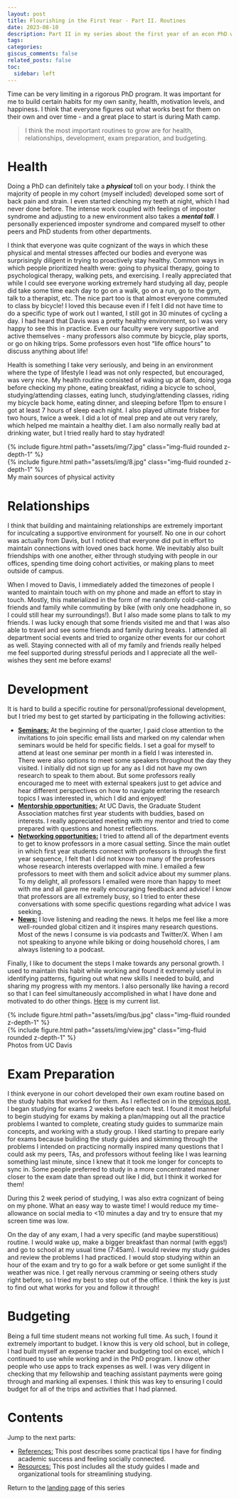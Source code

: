 ```yaml
---
layout: post
title: Flourishing in the First Year - Part II. Routines
date: 2023-08-10
description: Part II in my series about the first year of an econ PhD where I reflect on habits I built
tags:
categories:
giscus_comments: false
related_posts: false
toc:
  sidebar: left
---
```


Time can be very limiting in a rigorous PhD program. It was important for me to build certain habits for my own sanity, health, motivation levels, and happiness. I think that everyone figures out what works best for them on their own and over time - and a great place to start is during Math camp. 

> I think the most important routines to grow are for health, relationships, development, exam preparation, and budgeting.

# Health
Doing a PhD can definitely take a <i><b>physical</b></i> toll on your body. I think the majority of people in my cohort (myself included) developed some sort of back pain and strain. I even started clenching my teeth at night, which I had never done before. The intense work coupled with feelings of imposter syndrome and adjusting to a new environment also takes a <b><i>mental toll</i></b>. I personally experienced imposter syndrome and compared myself to other peers and PhD students from other departments. 

I think that everyone was quite cognizant of the ways in which these physical and mental stresses affected our bodies and everyone was surprisingly diligent in trying to proactively stay healthy. Common ways in which people prioritized health were: going to physical therapy, going to psychological therapy, walking pets, and exercising. I really appreciated that while I could see everyone working extremely hard studying all day, people did take some time each day to go on a walk, go on a run, go to the gym, talk to a therapist, etc. The nice part too is that almost everyone commuted to class by bicycle! I loved this because even if I felt I did not have time to do a specific type of work out I wanted, I still got in 30 minutes of cycling a day. I had heard that Davis was a pretty healthy environment, so I was very happy to see this in practice. Even our faculty were very supportive and active themselves - many professors also commute by bicycle, play sports, or go on hiking trips. Some professors even host “life office hours” to discuss anything about life! 

Health is something I take very seriously, and being in an environment where the type of lifestyle I lead was not only respected, but encouraged, was very nice. My health routine consisted of waking up at 6am, doing yoga before checking my phone, eating breakfast, riding a bicycle to school, studying/attending classes, eating lunch, studying/attending classes, riding my bicycle back home, eating dinner, and sleeping before 11pm to ensure I got at least 7 hours of sleep each night. I also played ultimate frisbee for two hours, twice a week. I did a lot of meal prep and ate out very rarely, which helped me maintain a healthy diet. I am also normally really bad at drinking water, but I tried really hard to stay hydrated!

<div class="row mt-3">
    <div class="col-sm mt-3 mt-md-0">
        {% include figure.html path="assets/img/7.jpg" class="img-fluid rounded z-depth-1" %}
    </div>
    <div class="col-sm mt-3 mt-md-0">
        {% include figure.html path="assets/img/8.jpg" class="img-fluid rounded z-depth-1" %}
    </div>
</div>
<div class="caption">
    My main sources of physical activity
</div>

# Relationships
I think that building and maintaining relationships are extremely important for inculcating a supportive environment for yourself. No one in our cohort was actually from Davis, but I noticed that everyone did put in effort to maintain connections with loved ones back home. We inevitably also built friendships with one another, either through studying with people in our offices, spending time doing cohort activities, or making plans to meet outside of campus. 

When I moved to Davis, I immediately added the timezones of people I wanted to maintain touch with on my phone and made an effort to stay in touch. Mostly, this materialized in the form of me randomly cold-calling friends and family while commuting by bike (with only one headphone in, so I could still hear my surroundings!). But I also made some plans to talk to my friends. I was lucky enough that some friends visited me and that I was also able to travel and see some friends and family during breaks. I attended all department social events and tried to organize other events for our cohort as well. Staying connected with all of my family and friends really helped me feel supported during stressful periods and I appreciate all the well-wishes they sent me before exams!

# Development
It is hard to build a specific routine for personal/professional development, but I tried my best to get started by participating in the following activities:

<ul>
  <li> <u><b>Seminars:</b></u> At the beginning of the quarter, I paid close attention to the invitations to join specific email lists and marked on my calendar when seminars would be held for specific fields. I set a goal for myself to attend at least one seminar per month in a field I was interested in. There were also options to meet some speakers throughout the day they visited. I initially did not sign up for any as I did not have my own research to speak to them about. But some professors really encouraged me to meet with external speakers just to get advice and hear different perspectives on how to navigate entering the research topics I was interested in, which I did and enjoyed! </li>
  <li> <u><b>Mentorship opportunities:</b></u> At UC Davis, the Graduate Student Association matches first year students with buddies, based on interests. I really appreciated meeting with my mentor and tried to come prepared with questions and honest reflections. </li>
  <li> <u><b>Networking opportunities:</b></u> I tried to attend all of the department events to get to know professors in a more casual setting. Since the main outlet in which first year students connect with professors is through the first year sequence, I felt that I did not know too many of the professors whose research interests overlapped with mine. I emailed a few professors to meet with them and solicit advice about my summer plans. To my delight, all professors I emailed were more than happy to meet with me and all gave me really encouraging feedback and advice! I know that professors are all extremely busy, so I tried to enter these conversations with some specific questions regarding what advice I was seeking. </li>
  <li> <u><b>News:</b></u> I love listening and reading the news. It helps me feel like a more well-rounded global citizen and it inspires many research questions. Most of the news I consume is via podcasts and Twitter/X. When I am not speaking to anyone while biking or doing household chores, I am always listening to a podcast. </li>
</ul>

Finally, I like to document the steps I make towards any personal growth. I used to maintain this habit while working and found it extremely useful in identifying patterns, figuring out what new skills I needed to build, and sharing my progress with my mentors. I also personally like having a record so that I can feel simultaneously accomplished in what I have done and motivated to do other things. <a href="https://docs.google.com/spreadsheets/d/11ADMG0hM7a19roUm3qhdWuULX9GUy0cs2NIxXLKprJI/edit?usp=sharing">Here</a> is my current list. 

<div class="row mt-3">
    <div class="col-sm mt-3 mt-md-0">
        {% include figure.html path="assets/img/bus.jpg" class="img-fluid rounded z-depth-1" %}
    </div>
    <div class="col-sm mt-3 mt-md-0">
        {% include figure.html path="assets/img/view.jpg" class="img-fluid rounded z-depth-1" %}
    </div>
</div>
<div class="caption">
    Photos from UC Davis
</div>

# Exam Preparation
I think everyone in our cohort developed their own exam routine based on the study habits that worked for them. As I reflected on in the <a href="https://mitali-mathur.github.io/blog/2023/first-year-reflections/">previous post</a>, I began studying for exams 2 weeks before each test. I found it most helpful to begin studying for exams by making a plan/mapping out all the practice problems I wanted to complete, creating study guides to summarize main concepts, and working with a study group. I liked starting to prepare early for exams because building the study guides and skimming through the problems I intended on practicing normally inspired many questions that I could ask my peers, TAs, and professors without feeling like I was learning something last minute, since I knew that it took me longer for concepts to sync in. Some people preferred to study in a more concentrated manner closer to the exam date than spread out like I did, but I think it worked for them!

During this 2 week period of studying, I was also extra cognizant of being on my phone. What an easy way to waste time! I would reduce my time-allowance on social media to <10 minutes a day and try to ensure that my screen time was low. 

On the day of any exam, I had a very specific (and maybe superstitious) routine. I would wake up, make a bigger breakfast than normal (with eggs!) and go to school at my usual time (7:45am). I would review my study guides and review the problems I had practiced. I would stop studying within an hour of the exam and try to go for a walk before or get some sunlight if the weather was nice. I get really nervous cramming or seeing others study right before, so I tried my best to step out of the office. I think the key is just to find out what works for you and follow it through!

# Budgeting
Being a full time student means not working full time. As such, I found it extremely important to budget. I know this is very old school, but in college, I had built myself an expense tracker and budgeting tool on excel, which I continued to use while working and in the PhD program. I know other people who use apps to track expenses as well. I was very diligent in checking that my fellowship and teaching assistant payments were going through and marking all expenses. I think this was key to ensuring I could budget for all of the trips and activities that I had planned. 

# Contents
Jump to the next parts:
<ul>
  <li> <a href="https://mitali-mathur.github.io/blog/2023/first-year-reflections/">References:</a> This post describes some practical tips I have for finding academic success and feeling socially connected. </li>
  <li> <a href="https://mitali-mathur.github.io/blog/2023/first-year-resources/">Resources:</a> This post includes all the study guides I made and organizational tools for streamlining studying. </li>
</ul>

Return to the <a href="https://mitali-mathur.github.io/blog/2023/first-year-blog/">landing page</a> of this series
